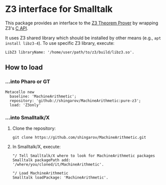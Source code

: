 # Z3 interface for Smalltalk

This package provides an interface to the [Z3 Theorem Prover](https://github.com/Z3Prover/z3)
by wrapping Z3's [C API](http://z3prover.github.io/api/html/z3__api_8h.html).

It uses Z3 shared library which should be installed by other means (e.g., `apt install libz3-4`).
To use specific Z3 library, execute:

````
LibZ3 libraryName: '/home/user/path/to/z3/build/libz3.so'.
````

## How to load

### ...into Pharo or GT

````
Metacello new
  baseline: 'MachineArithmetic';
  repository: 'github://shingarov/MachineArithmetic:pure-z3';
  load: 'Z3only'
````

### ...into Smalltalk/X

 1. Clone the repository:

    ````
    git clone https://github.com/shingarov/MachineArithmetic.git
    ````

 2. In Smalltalk/X, execute:

    ```
    "/ Tell Smalltalk/X where to look for MachineArithmetic packages
    Smalltalk packagePath add: '/where/you/cloned/it/MachineArithmetic'.

    "/ Load MachineArithmetic
    Smalltalk loadPackage: 'MachineArithmetic'.
    ```

